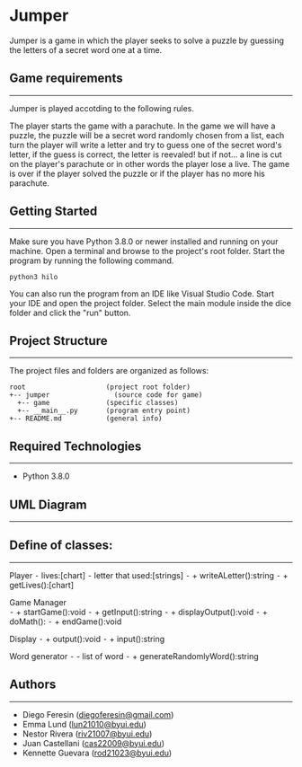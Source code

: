 # Jumper

Jumper is a game in which the player seeks to solve a puzzle by guessing the letters of a secret word one at a time.

## Game requirements

---

Jumper is played accotding to the following rules.

The player starts the game with a parachute. In the game we will have a puzzle, the puzzle will be a secret word randomly chosen from a list, each turn the player will write a letter and try to guess one of the secret word's letter, if the guess is correct, the letter is reevaled! but if not... a line is cut on the player's parachute or in other words the player lose a live. The game is over if the player solved the puzzle or if the player has no more his parachute.

## Getting Started

---

Make sure you have Python 3.8.0 or newer installed and running on your machine. Open a terminal and
browse to the project's root folder. Start the program by running the following command.

```
python3 hilo
```

You can also run the program from an IDE like Visual Studio Code. Start your IDE and open the
project folder. Select the main module inside the dice folder and click the "run" button.

## Project Structure

---

The project files and folders are organized as follows:

```
root                    (project root folder)
+-- jumper                (source code for game)
  +-- game              (specific classes)
  +-- __main__.py       (program entry point)
+-- README.md           (general info)
```

## Required Technologies

---
- Python 3.8.0

## UML Diagram

---

## Define of classes:

---

Player
	⁃	lives:[chart]
	⁃	letter that used:[strings]
	⁃	+ writeALetter():string
	⁃	+ getLives():[chart]

Game Manager	
	⁃	+ startGame():void
	⁃	+ getInput():string
	⁃	+ displayOutput():void
	⁃	+ doMath():
	⁃	+ endGame():void
  
Display 
	⁃	+ output():void
	⁃	+ input():string

Word generator
	⁃	- list of word
	⁃	+ generateRandomlyWord():string


## Authors

---
- Diego Feresin (diegoferesin@gmail.com) 
- Emma Lund (lun21010@byui.edu) 
- Nestor Rivera (riv21007@byui.edu) 
- Juan Castellani (cas22009@byui.edu) 
- Kennette Guevara (rod21023@byui.edu) 
